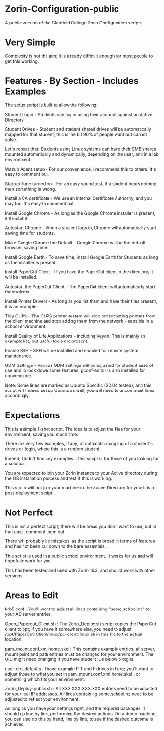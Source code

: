 # Zorin-Configuration-public

A public version of the Glenfield College Zorin Configuration scripts.

# Very Simple

Complexity is not the aim; it is already difficult enough for most people to get this working.

# Features - By Section - Includes Examples

The setup script is built to allow the following:

Student Login - Students can log in using their account against an Active Directory.

Student Drives - Student and student shared drives will be automatically mapped for that student; this is the bit 90% of people want but cannot solve.

Let's repeat that: Students using Linux systems can have their SMB shares mounted automatically and dynamically, depending on the user, and in a lab environment.

Wazuh Agent setup - For our convenience, I recommend this to others.  It's easy to comment out.

Startup Tune turned on - For an easy sound test, if a student hears nothing, then something is wrong.

Install a CA certificate - We use an internal Certificate Authority, and you may too.  It's easy to comment out.

Install Google Chrome - As long as the Google Chrome installer is present, it'll install it.

Autostart Chrome - When a student logs in, Chrome will automatically start, saving time for students.

Make Google Chrome the Default - Google Chrome will be the default browser, saving time.

Install Google Earth - To save time, install Google Earth for Students as long as the installer is present.

Install PaperCut Client - If you have the PaperCut client in the directory, it will be installed.

Autostart the PaperCut Client - The PaperCut client will automatically start for students.

Install Printer Drivers - As long as you list them and have their files present, it is an example.

Tidy CUPS - The CUPS printer system will stop broadcasting printers from the client machine and stop adding them from the network - sensible in a school environment.

Install Quality of Life Applications - Including Veyon.  This is mainly an example list, but useful tools are present.

Enable SSH - SSH will be installed and enabled for remote system maintenance.

GDM Settings - Various GDM settings will be adjusted for student ease of use and to lock down some features.  gconf-editor is also installed for convenience.

Note: Some lines are marked as Ubuntu Specific (22.04 tested), and this script will indeed set up Ubuntu as well; you will need to uncomment lines accordingly.

# Expectations

This is a simple 1-shot script.  The idea is to adjust the files for your environment, saving you much time.

There are very few examples, if any, of automatic mapping of a student's drives on login, where this is a random student.

Indeed, I didn't find any examples... this script is for those of you looking for a solution.

You are expected to join your Zorin instance to your Active directory during the OS installation process and test if this is working.

This script will not join your machine to the Active Directory for you; it is a post-deployment script.

# Not Perfect

This is not a perfect script; there will be areas you don't want to use, but in that case, comment them out.

There will probably be mistakes, as the script is broad in terms of features and has not been cut down to the bare essentials.

This script is used in a public school environment.  It works for us and will hopefully work for you.

This has been tested and used with Zorin 16.3, and should work with other versions.

# Areas to Edit
krb5.conf : You'll want to adjust all lines containing "some.school.nz" to your AD server entries.

Open_Papercut_Client.sh : The Zorin_Deploy.sh script copies the PaperCut client to opt; if you have it somewhere else, you need to adjust /opt/PaperCut-Client/linux/pc-client-linux.sh in this file to the actual location.

pam_mount.conf.xml.home.skel : This contains example entries; all server, mount point and path entries must be changed for your environment.  The UID might need changing if you have student IDs below 5 digits.

user-dirs.defaults : I have example P T and F drives in here; you'll want to adjust those to what you set in pam_mount.conf.xml.home.skel , or something which fits your environment.

Zorin_Deploy-public.sh : All XXX.XXX.XXX.XXX entries need to be adjusted for your real IP addresses.  All lines containing some.school.nz need to be adjusted to reflect your environment.

As long as you have your settings right, and the required packages, it should go line by line, performing the desired actions.  On a demo machine, you can also do this by hand, line by line, to see if the desired outcome is achieved.
